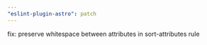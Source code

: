 ```yaml
---
"eslint-plugin-astro": patch
---
```


fix: preserve whitespace between attributes in sort-attributes rule
